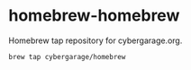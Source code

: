 # homebrew-homebrew

Homebrew tap repository for cybergarage.org.

```
brew tap cybergarage/homebrew
```
